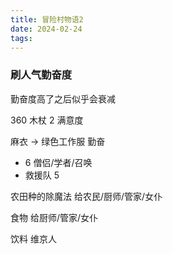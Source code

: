 ```yaml
---
title: 冒险村物语2
date: 2024-02-24
tags:
---
```


### 刷人气勤奋度

勤奋度高了之后似乎会衰减

360 木杖 2 满意度

麻衣 -> 绿色工作服  勤奋 
- 6 僧侣/学者/召唤
- 救援队 5

农田种的除魔法 给农民/厨师/管家/女仆

食物 给厨师/管家/女仆

饮料 维京人